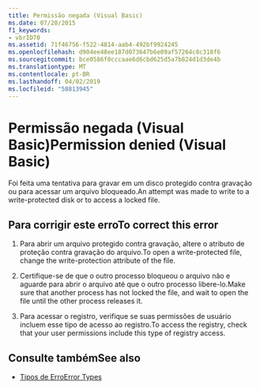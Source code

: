 ```yaml
---
title: Permissão negada (Visual Basic)
ms.date: 07/20/2015
f1_keywords:
- vbrID70
ms.assetid: 71f46756-f522-4814-aab4-492bf9924245
ms.openlocfilehash: d904ee48ee187d073647b6e09af57264c8c318f6
ms.sourcegitcommit: bce0586f0cccaae6d6cbd625d5a7b824d1d3de4b
ms.translationtype: MT
ms.contentlocale: pt-BR
ms.lasthandoff: 04/02/2019
ms.locfileid: "58813945"
---
```

# <a name="permission-denied-visual-basic"></a><span data-ttu-id="b6f1c-102">Permissão negada (Visual Basic)</span><span class="sxs-lookup"><span data-stu-id="b6f1c-102">Permission denied (Visual Basic)</span></span>
<span data-ttu-id="b6f1c-103">Foi feita uma tentativa para gravar em um disco protegido contra gravação ou para acessar um arquivo bloqueado.</span><span class="sxs-lookup"><span data-stu-id="b6f1c-103">An attempt was made to write to a write-protected disk or to access a locked file.</span></span>  
  
## <a name="to-correct-this-error"></a><span data-ttu-id="b6f1c-104">Para corrigir este erro</span><span class="sxs-lookup"><span data-stu-id="b6f1c-104">To correct this error</span></span>  
  
1.  <span data-ttu-id="b6f1c-105">Para abrir um arquivo protegido contra gravação, altere o atributo de proteção contra gravação do arquivo.</span><span class="sxs-lookup"><span data-stu-id="b6f1c-105">To open a write-protected file, change the write-protection attribute of the file.</span></span>  
  
2.  <span data-ttu-id="b6f1c-106">Certifique-se de que o outro processo bloqueou o arquivo não e aguarde para abrir o arquivo até que o outro processo libere-lo.</span><span class="sxs-lookup"><span data-stu-id="b6f1c-106">Make sure that another process has not locked the file, and wait to open the file until the other process releases it.</span></span>  
  
3.  <span data-ttu-id="b6f1c-107">Para acessar o registro, verifique se suas permissões de usuário incluem esse tipo de acesso ao registro.</span><span class="sxs-lookup"><span data-stu-id="b6f1c-107">To access the registry, check that your user permissions include this type of registry access.</span></span>  
  
## <a name="see-also"></a><span data-ttu-id="b6f1c-108">Consulte também</span><span class="sxs-lookup"><span data-stu-id="b6f1c-108">See also</span></span>

- [<span data-ttu-id="b6f1c-109">Tipos de Erro</span><span class="sxs-lookup"><span data-stu-id="b6f1c-109">Error Types</span></span>](../../../visual-basic/programming-guide/language-features/error-types.md)
